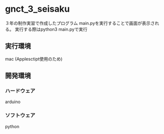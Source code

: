 # gnct_3_seisaku
３年の制作実習で作成したプログラム
main.pyを実行することで画面が表示される。
実行する際はpython3 main.pyで実行

## 実行環境
mac (Applesctipt使用のため)

## 開発環境
### ハードウェア
arduino
### ソフトウェア
python
